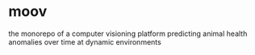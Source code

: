 # moov
the monorepo of a computer visioning platform predicting animal health anomalies over time at dynamic environments
